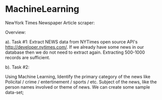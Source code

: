 # MachineLearning

NewYork Times Newspaper Article scraper:

Overview:

a). Task #1:
Extract NEWS data from NYTimes open source API's http://developer.nytimes.com/.
If we already have some news in our database then we do not need to extract again.
Extracting 500-1000 records are sufficient.

b). Task #2:

Using Machine Learning, Identify the primary category of the news like Policital / crime / entertinement / sports / etc.
Subject of the news, like the person names involved or theme of news.
We can create some sample data-set;
